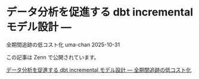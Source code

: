# データ分析を促進する dbt incremental モデル設計 ―
全期間追跡の低コスト化
uma-chan
2025-10-31

この記事は Zenn で公開されています。

[データ分析を促進する dbt incremental モデル設計 ―
全期間追跡の低コスト化](https://zenn.dev/pivotmedia/articles/pivot-incremental-friendly-dbt-model)
